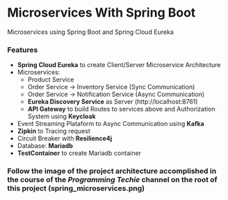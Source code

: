 # Microservices With Spring Boot
Microservices using Spring Boot and Spring Cloud Eureka

### Features

- **Spring Cloud Eureka** to create Client/Server Microservice Architecture 
- Microservices:
  - Product Service
  - Order Service -> Inventory Service (Sync Communication)
  - Order Service -> Notification Service (Async Communication)
  - **Eureka Discovery Service** as Server (http://localhost:8761)
  - **API Gateway** to build Routes to services above and Authorization System using **Keycloak**
- Event Streaming Plataform to Async Communication using **Kafka**
- **Zipkin** to Tracing request
- Circuit Breaker with **Resilience4j**
- Database: **Mariadb**
- **TestContainer** to create Mariadb container

### Follow the image of the project architecture accomplished in the course of the *Programming Techie* channel on the root of this project (spring_microservices.png)
